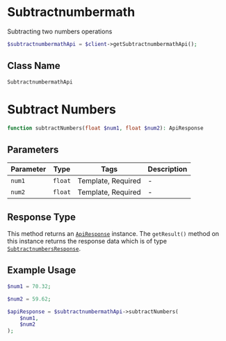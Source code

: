 # Subtractnumbermath

Subtracting two numbers operations

```php
$subtractnumbermathApi = $client->getSubtractnumbermathApi();
```

## Class Name

`SubtractnumbermathApi`


# Subtract Numbers

```php
function subtractNumbers(float $num1, float $num2): ApiResponse
```

## Parameters

| Parameter | Type | Tags | Description |
|  --- | --- | --- | --- |
| `num1` | `float` | Template, Required | - |
| `num2` | `float` | Template, Required | - |

## Response Type

This method returns an [`ApiResponse`](../../doc/api-response.md) instance. The `getResult()` method on this instance returns the response data which is of type [`SubtractnumbersResponse`](../../doc/models/subtractnumbers-response.md).

## Example Usage

```php
$num1 = 70.32;

$num2 = 59.62;

$apiResponse = $subtractnumbermathApi->subtractNumbers(
    $num1,
    $num2
);
```

